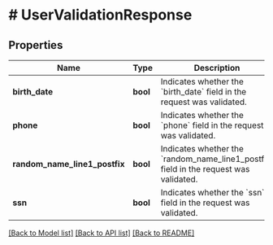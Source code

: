 # # UserValidationResponse

## Properties

Name | Type | Description | Notes
------------ | ------------- | ------------- | -------------
**birth_date** | **bool** | Indicates whether the &#x60;birth_date&#x60; field in the request was validated. | [default to false]
**phone** | **bool** | Indicates whether the &#x60;phone&#x60; field in the request was validated. | [default to false]
**random_name_line1_postfix** | **bool** | Indicates whether the &#x60;random_name_line1_postfix&#x60; field in the request was validated. | [default to false]
**ssn** | **bool** | Indicates whether the &#x60;ssn&#x60; field in the request was validated. | [default to false]

[[Back to Model list]](../../README.md#models) [[Back to API list]](../../README.md#endpoints) [[Back to README]](../../README.md)
